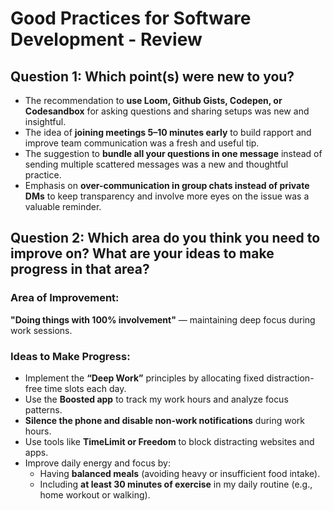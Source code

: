 # Good Practices for Software Development - Review

## Question 1: Which point(s) were new to you?

- The recommendation to **use Loom, Github Gists, Codepen, or Codesandbox** for asking questions and sharing setups was new and insightful.
- The idea of **joining meetings 5–10 minutes early** to build rapport and improve team communication was a fresh and useful tip.
- The suggestion to **bundle all your questions in one message** instead of sending multiple scattered messages was a new and thoughtful practice.
- Emphasis on **over-communication in group chats instead of private DMs** to keep transparency and involve more eyes on the issue was a valuable reminder.

## Question 2: Which area do you think you need to improve on? What are your ideas to make progress in that area?

### Area of Improvement:
**"Doing things with 100% involvement"** — maintaining deep focus during work sessions.

### Ideas to Make Progress:
- Implement the **“Deep Work”** principles by allocating fixed distraction-free time slots each day.
- Use the **Boosted app** to track my work hours and analyze focus patterns.
- **Silence the phone and disable non-work notifications** during work hours.
- Use tools like **TimeLimit or Freedom** to block distracting websites and apps.
- Improve daily energy and focus by:
  - Having **balanced meals** (avoiding heavy or insufficient food intake).
  - Including **at least 30 minutes of exercise** in my daily routine (e.g., home workout or walking).

